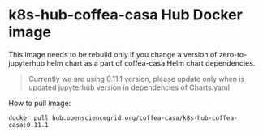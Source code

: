 # k8s-hub-coffea-casa Hub Docker image

This image needs to be rebuild only if you change a version of zero-to-jupyterhub helm chart as a part of coffea-casa Helm chart dependencies.


> Currently we are using 0.11.1 version, please update only when is updated jupyterhub version in dependencies of Charts.yaml


How to pull image:

```
docker pull hub.opensciencegrid.org/coffea-casa/k8s-hub-coffea-casa:0.11.1
```


